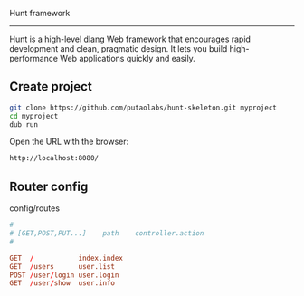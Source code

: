 Hunt framework

----------------
Hunt is a high-level [dlang](http://dlang.org/) Web framework that encourages rapid development and clean, pragmatic design. It lets you build high-performance Web applications quickly and easily.

## Create project
```bash
git clone https://github.com/putaolabs/hunt-skeleton.git myproject
cd myproject
dub run
```

Open the URL with the browser:
```html
http://localhost:8080/
```

## Router config
config/routes
```conf
#
# [GET,POST,PUT...]    path    controller.action
#

GET  /           index.index
GET  /users      user.list
POST /user/login user.login
GET  /user/show  user.info

```

